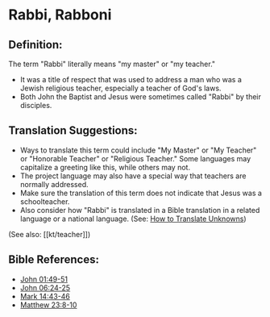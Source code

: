 # Rabbi, Rabboni #

## Definition: ##

The term "Rabbi" literally means "my master" or "my teacher."

* It was a title of respect that was used to address a man who was a Jewish religious teacher, especially a teacher of God's laws.
* Both John the Baptist and Jesus were sometimes called "Rabbi" by their disciples.

## Translation Suggestions: ##

* Ways to translate this term could include "My Master" or "My Teacher" or "Honorable Teacher" or "Religious Teacher." Some languages may capitalize a greeting like this, while others may not.
* The project language may also have a special way that teachers are normally addressed.
* Make sure the translation of this term does not indicate that Jesus was a schoolteacher.
* Also consider how "Rabbi" is translated in a Bible translation in a related language or a national language. (See: [How to Translate Unknowns](en/ta-vol1/translate/man/translate-unknown))

(See also: [[kt/teacher]])

## Bible References: ##

* [John 01:49-51](en/tn/jhn/help/01/49)
* [John 06:24-25](en/tn/jhn/help/06/24)
* [Mark 14:43-46](en/tn/mrk/help/14/43)
* [Matthew 23:8-10](en/tn/mat/help/23/08)